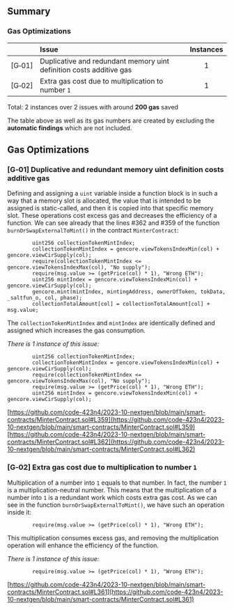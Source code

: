 
## Summary  
  
### Gas Optimizations  
| |Issue|Instances|  
|-|:-|:-:|  
| [G&#x2011;01] | Duplicative and redundant memory uint definition costs additive gas | 1 |  
| [G&#x2011;02] | Extra gas cost due to multiplication to number `1`  | 1 |   
 
  
  
Total: 2 instances over 2 issues with around **200 gas** saved  
  
The table above as well as its gas numbers are created by excluding the **automatic findings** which are not included.  
  
  
  
  
  
## Gas Optimizations  
  
### [G&#x2011;01] Duplicative and redundant memory uint definition costs additive gas
Defining and assigning a `uint` variable inside a function block is in such a way that a memory slot is allocated, the value that is intended to be assigned is static-called, and then it is copied into that specific memory slot. These operations cost excess gas and decreases the efficiency of a function. We can see already that the lines #362 and #359 of the function `burnOrSwapExternalToMint()` in the contract `MinterContract`:

```Solidity
        uint256 collectionTokenMintIndex;
        collectionTokenMintIndex = gencore.viewTokensIndexMin(col) + gencore.viewCirSupply(col);
        require(collectionTokenMintIndex <= gencore.viewTokensIndexMax(col), "No supply");
        require(msg.value >= (getPrice(col) * 1), "Wrong ETH");
        uint256 mintIndex = gencore.viewTokensIndexMin(col) + gencore.viewCirSupply(col);
        gencore.mint(mintIndex, mintingAddress, ownerOfToken, tokData, _saltfun_o, col, phase);
        collectionTotalAmount[col] = collectionTotalAmount[col] + msg.value;
```
  The `collectionTokenMintIndex` and `mintIndex` are identically defined and assigned which increases the gas consumption.
  
*There is 1 instance of this issue:*  
  
```solidity  
        uint256 collectionTokenMintIndex;
        collectionTokenMintIndex = gencore.viewTokensIndexMin(col) + gencore.viewCirSupply(col);
        require(collectionTokenMintIndex <= gencore.viewTokensIndexMax(col), "No supply");
        require(msg.value >= (getPrice(col) * 1), "Wrong ETH");
        uint256 mintIndex = gencore.viewTokensIndexMin(col) + gencore.viewCirSupply(col);  
```  
[https://github.com/code-423n4/2023-10-nextgen/blob/main/smart-contracts/MinterContract.sol#L359](https://github.com/code-423n4/2023-10-nextgen/blob/main/smart-contracts/MinterContract.sol#L359)
[https://github.com/code-423n4/2023-10-nextgen/blob/main/smart-contracts/MinterContract.sol#L362](https://github.com/code-423n4/2023-10-nextgen/blob/main/smart-contracts/MinterContract.sol#L362)    
  
  
  
### [G&#x2011;02] Extra gas cost due to multiplication to number `1`
Multiplication of a number into `1` equals to that number. In fact, the number `1` is a multiplication-neutral number. This means that the multiplication of a number into `1` is a redundant work which costs extra gas cost. As we can see in the function `burnOrSwapExternalToMint()`, we have such an operation inside it:

```Solidity
        require(msg.value >= (getPrice(col) * 1), "Wrong ETH");
```
This multiplication consumes excess gas, and removing the multiplication operation will enhance the efficiency of the function.
  
*There is 1 instance of this issue:*  
  
```Solidity
        require(msg.value >= (getPrice(col) * 1), "Wrong ETH");
```
[https://github.com/code-423n4/2023-10-nextgen/blob/main/smart-contracts/MinterContract.sol#L361](https://github.com/code-423n4/2023-10-nextgen/blob/main/smart-contracts/MinterContract.sol#L361)  
  
  
 